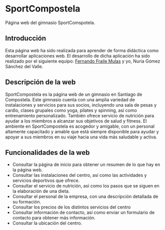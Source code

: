 # SportCompostela
Página web del gimnasio SportComspotela.

## Introducción
Esta página web ha sido realizada para aprender de forma didáctica como desarrollar aplicaciones web. El desarrollo de dicha aplicación ha sido realizado por el siguiente equipo: [Fernando Fraile Mulas](https://github.com/FernandoFraile) y yo, Nuria Gómez Sánchez del Valle.

## Descripción de la web
SportCompostela es la página web de un gimnasio en Santiago de Compostela. Este gimnasio cuenta con una amplia variedad de instalaciones y servicios para sus socios, incluyendo una sala de pesas y cardio, clases grupales como yoga, pilates y spinning, ası́ como entrenamiento personalizado. También ofrece servicio de nutrición para ayudar a los miembros a alcanzar sus objetivos de salud y fitness. El ambiente en SportCompostela es acogedor y amigable, con un personal altamente capacitado y amable que está siempre disponible para ayudar y apoyar a sus miembros en su viaje hacia una vida más saludable y activa.

## Funcionalidades de la web
* Consultar la página de inicio para obtener un resumen de lo que hay en la página web.
* Consultar las instalaciones del centro, ası́ como las actividades y servicios deportivos
que ofrece.
* Consultar el servicio de nutrición, ası́ como los pasos que se siguen en la elaboración
de una dieta.
* Consultar el personal de la empresa, con una descripción detallada de su formación.
* Consultar los precios de los distintos servicios del centro
* Consultar información de contacto, ası́ como enviar un formulario de contacto para
obtener más información.
* Consultar la ubicación del centro.

